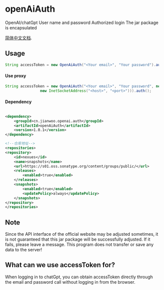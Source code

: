 # openAiAuth
OpenAI/chatGpt User name and password Authorized login The jar package is encapsulated

[简体中文文档](README.md).


## Usage

```java
String accessToken = new OpenAiAuth("<Your email>", "Your password").auth();
```
#### Use proxy

```java
String accessToken = new OpenAiAuth("<Your email>", "Your password", new Proxy(Proxy.Type.HTTP,
                new InetSocketAddress("<host>", "<port>"))).auth();
```


#### Dependency

```xml

<dependency>
    <groupId>cn.jianwoo.openai.auth</groupId>
    <artifactId>openAiAuth</artifactId>
    <version>1.0.1</version>
</dependency>

<!--仓库地址-->
<repositories>
<repository>
    <id>nexues</id>
    <name>snapshots</name>
    <url>https://s01.oss.sonatype.org/content/groups/public/</url>
    <releases>
        <enabled>true</enabled>
    </releases>
    <snapshots>
        <enabled>true</enabled>
        <updatePolicy>always</updatePolicy>
    </snapshots>
</repository>
</repositories>
```

## Note

Since the API interface of the official website may be adjusted sometimes, it is not guaranteed that this jar package will be successfully adjusted. If it fails, please leave a message.
This program does not transfer or save any data to the server!



## What can we use accessToken for?

When logging in to chatGpt, you can obtain accessToken directly through the email and password call without logging in from the browser.